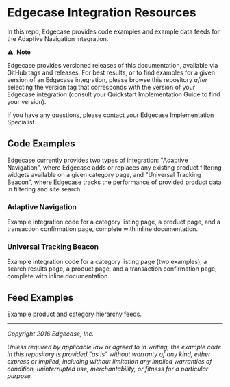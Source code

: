 # Edgecase Integration Resources

In this repo, Edgecase provides code examples and example data feeds for the Adaptive Navigation integration.

:warning: &nbsp;**Note**

Edgecase provides versioned releases of this documentation, available via GitHub tags and releases. For best results, or to find examples for a given version of an Edgecase integration, please browse this repository _after_ selecting the version tag that corresponds with the version of your Edgecase integration (consult your Quickstart Implementation Guide to find your version).

If you have any questions, please contact your Edgecase Implementation Specialist.

## Code Examples

Edgecase currently provides two types of integration: "Adaptive Navigation", where Edgecase adds or replaces any existing product filtering widgets available on a given category page, and "Universal Tracking Beacon", where Edgecase tracks the performance of provided product data in filtering and site search.

### Adaptive Navigation

Example integration code for a category listing page, a product page, and a transaction confirmation page, complete with inline documentation.

### Universal Tracking Beacon

Example integration code for a category listing page (two examples), a search results page, a product page, and a transaction confirmation page, complete with inline documentation.

## Feed Examples

Example product and category hierarchy feeds.

---

_Copyright 2016 Edgecase, Inc._

_Unless required by applicable law or agreed to in writing, the example code in this repository is provided "as is" without warranty of any kind, either express or implied, including without limitation any implied warranties of condition, uninterrupted use, merchantability, or fitness for a particular purpose._
